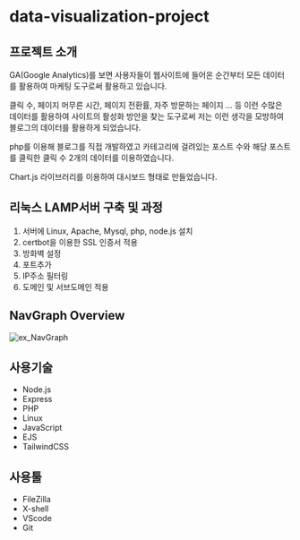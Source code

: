 # data-visualization-project
## 프로젝트 소개
GA(Google Analytics)를 보면 사용자들이 웹사이트에 들어온 순간부터 모든 데이터를 활용하여 마케팅 도구로써 활용하고 있습니다. 

클릭 수, 페이지 머무른 시간, 페이지 전환률, 자주 방문하는 페이지 … 등 이런 수많은 데이터를 활용하여 사이트의 활성화 방안을 찾는 도구로써 저는 이런 생각을 모방하여 블로그의 데이터를 활용하게 되었습니다.

php를 이용해 블로그를 직접 개발하였고 카테고리에 걸려있는 포스트 수와 해당 포스트를 클릭한 클릭 수 2개의 데이터를 이용하였습니다.

Chart.js 라이브러리를 이용하여 대시보드 형태로 만들었습니다.


## 리눅스 LAMP서버 구축 및 과정
1) 서버에 Linux, Apache, Mysql, php, node.js 설치
2) certbot을 이용한 SSL 인증서 적용
3) 방화벽 설정
4) 포트추가
5) IP주소 필터링
6) 도메인 및 서브도메인 적용


## NavGraph Overview
![ex_NavGraph](./img/....png)



## 사용기술
- Node.js
- Express
- PHP
- Linux
- JavaScript
- EJS
- TailwindCSS


## 사용툴
- FileZilla
- X-shell
- VScode
- Git

